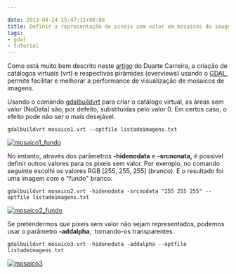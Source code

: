 ```yaml
---

date: 2013-04-24 15:47:11+00:00
title: Definir a representação de pixeis sem valor em mosaicos de imagens VRT
tags:
- gdal
- tutorial
---
```


Como está muito bem descrito neste [artigo](http://blog.viasig.com/2010/01/mosaicos-de-imagens-em-mapserver-com-gdal/) do Duarte Carreira, a criação de catálogos virtuais (vrt) e respectivas pirâmides (overviews) usando o [GDAL](http://www.gdal.org/), permite facilitar e melhorar a performance de visualização de mosaicos de imagens.

Usando o comando [gdalbuildvrt](http://www.gdal.org/gdalbuildvrt.html) para criar o catálogo virtual, as áreas sem valor (NoData) são, por defeito, substituídas pelo valor 0. Em certos caso, o efeito pode não ser o mais desejável.


    gdalbuildvrt mosaico1.vrt --optfile listadeimagens.txt


[![mosaico1_fundo](http://sigsemgrilhetas.files.wordpress.com/2013/04/mosaico1_fundo.jpg?w=584)
](http://sigsemgrilhetas.files.wordpress.com/2013/04/mosaico1_fundo.jpg)

No entanto, através dos parâmetros **-hidenodata** e **-srcnonata,** é possível definir outros valores para os pixeis sem valor. Por exemplo, no comando seguinte escolhi os valores RGB [255, 255, 255] (branco). E o resultado foi uma imagem com o "fundo" branco.


    gdalbuildvrt mosaico2.vrt -hidenodata -srcnodata "255 255 255" --optfile listadeimagens.txt


[![mosaico2_fundo](http://sigsemgrilhetas.files.wordpress.com/2013/04/mosaico2_fundo.jpg?w=584)
](http://sigsemgrilhetas.files.wordpress.com/2013/04/mosaico2_fundo.jpg)

Se pretendermos que pixeis sem valor não sejam representados, podemos usar o parâmetro **-addalpha**,  tornando-os transparentes.


    gdalbuildvrt mosaico3.vrt -hidenodata -addalpha --optfile listadeimagens.txt


[![mosaico3](http://sigsemgrilhetas.files.wordpress.com/2013/04/mosaico3.jpg?w=584)
](http://sigsemgrilhetas.files.wordpress.com/2013/04/mosaico3.jpg)
